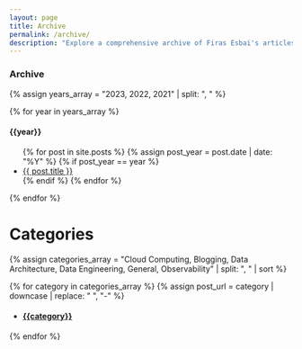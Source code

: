 ```yaml
---
layout: page
title: Archive
permalink: /archive/
description: "Explore a comprehensive archive of Firas Esbai's articles. Browse by category or date to find the content you're looking for."
---
```


### Archive ###

{% assign years_array = "2023, 2022, 2021" | split: ", " %}

{% for year in years_array %}
  <h4>{{year}}</h4>
  <ul>
  {% for post in site.posts %}
  {% assign post_year = post.date | date: "%Y" %}
    {% if post_year == year %}
      <li><a href="{{ post.url }}">{{ post.title }}</a></li>
    {% endif %}
  {% endfor %}
  </ul>
{% endfor %}

<h1>Categories</h1>

{% assign categories_array = "Cloud Computing, Blogging, Data Architecture, Data Engineering, General, Observability" | split: ", " | sort %}

{% for category in categories_array %}
  {% assign post_url = category | downcase | replace: " ", "-" %}
  <ul><li><h4><a href="/categories/{{post_url}}">{{category}}</a></h4></li></ul>
{% endfor %}